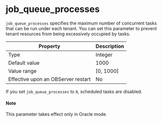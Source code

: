 job_queue_processes
========================================

`job_queue_processes` specifies the maximum number of concurrent tasks that can be run under each tenant. You can set this parameter to prevent tenant resources from being excessively occupied by tasks.


| Property | Description |
|------------------|------------|
| Type | Integer |
| Default value | 1000 |
| Value range | \[0, 1000\] |
| Effective upon an OBServer restart | No |



If you set `job_queue_processes` to `0`, scheduled tasks are disabled.

<main id="notice" type='explain'>
    <h4>Note</h4>
    <p>This parameter takes effect only in Oracle mode. </p>
  </main>
